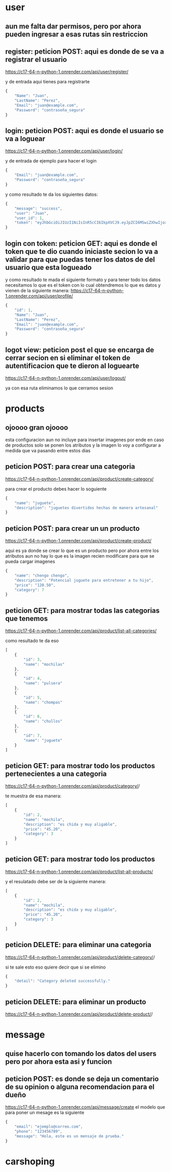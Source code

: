 # user

## aun me falta dar permisos, pero por ahora pueden ingresar a esas rutas sin restriccion 



## register: peticion POST: aqui es donde de se va a registrar el usuario
https://c17-64-n-python-1.onrender.com/api/user/register/

y de entrada aqui tienes para registrarte
```javascript
{
    "Name": "Juan",
    "LastName": "Perez",
    "Email": "juan@example.com",
    "Password": "contraseña_segura"
}   
```

## login: peticion POST: aqui es donde el usuario se va a loguear 
https://c17-64-n-python-1.onrender.com/api/user/login/

y de entrada de ejemplo para hacer el login

```javascript
{
    "Email": "juan@example.com",
    "Password": "contraseña_segura"
}   
```
y como resultado te da los siguientes datos:

```javascript
{
    "message": "success",
    "user": "Juan",
    "user_id": 1,
    "token": "eyJhbGciOiJIUzI1NiIsInR5cCI6IkpXVCJ9.eyJpZCI6MSwiZXhwIjoxNzEzMzQxODMzLCJpYXQiOjE3MTMzMzgyMzN9.DLN2-NXqWpTwqIQIcmop5ZOZM3d-gfg-0hnmcEoeNDw"
}
```

## login con token: peticion GET: aqui es donde el token que te dio cuando iniciaste secion lo va a validar para que puedas tener los datos de  del usuario que esta logueado


y como resultado te mada el siguiente formato y para tener todo los datos necesitamos lo que es el token con lo cual obtendremos lo que es datos y vienen de la siguiente manera:
https://c17-64-n-python-1.onrender.com/api/user/profile/


```javascript
{
    "id": 1,
    "Name": "Juan",
    "LastName": "Perez",
    "Email": "juan@example.com",
    "Password": "contraseña_segura"
}

```


## logot view: peticion post el que se encarga de cerrar secion en si eliminar el token de autentificacion que te dieron al loguearte 
https://c17-64-n-python-1.onrender.com/api/user/logout/

ya con esa ruta eliminamos lo que cerramos sesion

# products

## ojoooo gran ojoooo
esta configuracion aun no incluye para insertar imagenes por ende en caso de productos solo se ponen los atributos y la imagen lo voy a configurar a medida que va pasando entre estos dias 

## peticion POST: para crear una categoria
https://c17-64-n-python-1.onrender.com/api/product/create-category/

para crear el producto debes hacer lo soguiente

```javascript
{
    "name": "juguete",
    "description": "juguetes divertidos hechas de manera artesanal"
}
```


## peticion POST: para crear un un producto
https://c17-64-n-python-1.onrender.com/api/product/create-product/

aqui es ya donde se crear lo que es un producto pero por ahora entre los atributos aun no hay lo que es la imagen recien modificare para que se pueda cargar imagenes

```javascript
{
    "name": "chengo chengo",
    "description": "Potencial juguete para entretener a tu hijo",
    "price": "120.50",
    "category": 7
}
```

## peticion GET: para mostrar todas las categorias que tenemos 

https://c17-64-n-python-1.onrender.com/api/product/list-all-categories/

como resultado te da eso
```javascript
[
    {
        "id": 3,
        "name": "mochilas"
    },
    {
        "id": 4,
        "name": "pulsera"
    },
    {
        "id": 5,
        "name": "chompas"
    },
    {
        "id": 6,
        "name": "chullos"
    },
    {
        "id": 7,
        "name": "juguete"
    }
]
```




## peticion GET: para mostrar todo los productos pertenecientes a una categoria
https://c17-64-n-python-1.onrender.com/api/product/category/<la categoria>/

te muestra de esa manera:
```javascript
[
    {
        "id": 2,
        "name": "mochila",
        "description": "es chida y muy aligable",
        "price": "45.20",
        "category": 3
    }
]

```



## peticion GET: para mostrar todo los productos 
https://c17-64-n-python-1.onrender.com/api/product/list-all-products/

y el resulatado debe ser de la siguiente manera:

```javascript
[
    {
        "id": 2,
        "name": "mochila",
        "description": "es chida y muy aligable",
        "price": "45.20",
        "category": 3
    }
]
```




## peticion DELETE: para eliminar una categoria
https://c17-64-n-python-1.onrender.com/api/product/delete-category/<id de categoria>/

si te sale esto eso quiere decir que si se elimino

```javascript
{
    "detail": "Category deleted successfully."
}
```


## peticion DELETE: para eliminar un producto
https://c17-64-n-python-1.onrender.com/api/product/delete-product/<id del producto>/



# message
## quise hacerlo con tomando los datos del users pero por ahora esta asi y funcion

## peticion POST: es donde se deja un comentario de su opinion o alguna recomendacion para el dueño
https://c17-64-n-python-1.onrender.com/api/message/create
el modelo que para poner un mesage es la siguiente 
```javascript
{
    "email": "ejemplo@correo.com",
    "phone": "123456789",
    "message": "Hola, este es un mensaje de prueba."
}
```



# carshoping

```javascript

```